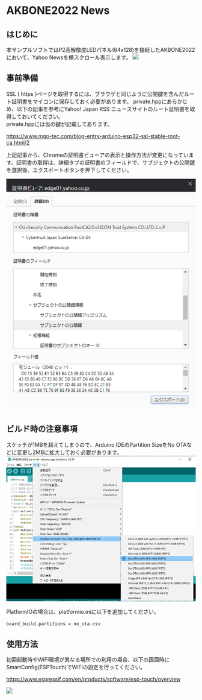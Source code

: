 # AKBONE2022 News

## はじめに
本サンプルソフトではP2高解像度LEDパネル(64x128)を接続したAKBONE2022において、Yahoo Newsを横スクロール表示します。
![](img/2022-11-20-10-47-56.png)

## 事前準備
SSL ( https )ページを取得するには、ブラウザと同じように公開鍵を含んだルート証明書をマイコンに保存しておく必要があります。
private.hppにあらかじめ、以下の記事を参考にYahoo! Japan RSS ニュースサイトのルート証明書を取得しておいてください。  
private.hppには仮の鍵が記載してあります。

https://www.mgo-tec.com/blog-entry-arduino-esp32-ssl-stable-root-ca.html/2

上記記事から、Chromeの証明書ビューアの表示と操作方法が変更になっています。証明書の取得は、詳細タブの証明書のフィールドで、サブジェクトの公開鍵を選択後、エクスポートボタンを押下してください。

![](img/2022-11-20-11-14-04.png)

## ビルド時の注意事項
スケッチが1MBを超えてしまうので、Arduino IDEのPartition SizeをNo OTAなどに変更し2MBに拡大しておく必要があります。  
![](img/2022-11-20-17-48-19.png)

PlatformIOの場合は、platformio.iniに以下を追加してください。  
```
board_build.partitions = no_ota.csv
```  

## 使用方法
初回起動時やWiFi環境が異なる場所での利用の場合、以下の画面時にSmartConfig(ESPTouch)でWiFiの設定を行ってください。  

https://www.espressif.com/en/products/software/esp-touch/overview

![](img/![](img/2022-11-20-10-50-03.png).png)
